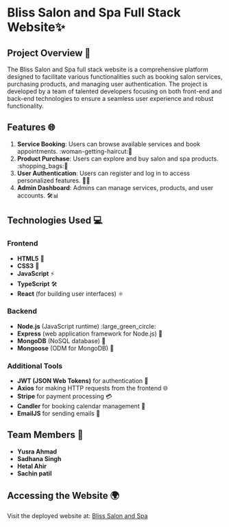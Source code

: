 # Bliss Salon and Spa Full Stack Website:sparkles:
## Project Overview :star2:
The Bliss Salon and Spa full stack website is a comprehensive platform designed to facilitate various functionalities such as booking salon services, purchasing products, and managing user authentication. The project is developed by a team of talented developers focusing on both front-end and back-end technologies to ensure a seamless user experience and robust functionality.
## Features :globe_with_meridians:
1. **Service Booking**: Users can browse available services and book appointments. :woman-getting-haircut::nail_care:
2. **Product Purchase**: Users can explore and buy salon and spa products. :shopping_bags::lotion_bottle:
3. **User Authentication**: Users can register and log in to access personalized features. :closed_lock_with_key::busts_in_silhouette:
4. **Admin Dashboard**: Admins can manage services, products, and user accounts. :hammer_and_wrench::bar_chart:
## Technologies Used :computer:
### Frontend
- **HTML5** :memo:
- **CSS3** :art:
- **JavaScript** :zap:
- **TypeScript** :hammer_and_wrench:
- **React** (for building user interfaces) :atom_symbol:
### Backend
- **Node.js** (JavaScript runtime) :large_green_circle:
- **Express** (web application framework for Node.js) :rocket:
- **MongoDB** (NoSQL database) :leaves:
- **Mongoose** (ODM for MongoDB) :link:
### Additional Tools
- **JWT (JSON Web Tokens)** for authentication :key:
- **Axios** for making HTTP requests from the frontend :globe_with_meridians:
- **Stripe** for payment processing :credit_card:
- **Candler** for booking calendar management :date:
- **EmailJS** for sending emails :e-mail:
## Team Members :busts_in_silhouette:
- **Yusra Ahmad**
- **Sadhana Singh**
- **Hetal Ahir**
- **Sachin patil**
## Accessing the Website :earth_africa:
Visit the deployed website at: [Bliss Salon and Spa](http://example.com)












